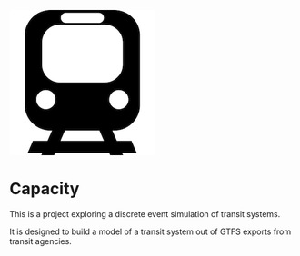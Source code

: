 ![](https://github.com/mesflores/capacity/raw/master/components/logo/logo-256.png)

# Capacity

This is a project exploring a discrete event simulation of transit systems.

It is designed to build a model of a transit system out of GTFS exports from
transit agencies.

